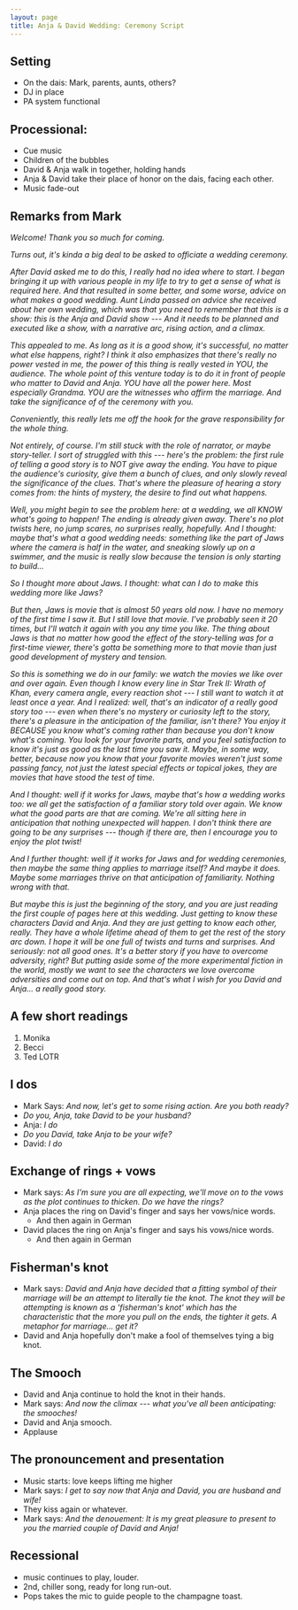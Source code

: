 ```yaml
---
layout: page
title: Anja & David Wedding: Ceremony Script
---
```




## Setting
* On the dais: Mark, parents, aunts, others?
* DJ in place
* PA system functional

## Processional:
* Cue music
* Children of the bubbles
* David & Anja walk in together, holding hands
* Anja & David take their place of honor on the dais, facing each other.
* Music fade-out

## Remarks from Mark
_Welcome! Thank you so much for coming._

_Turns out, it's kinda a big deal to be asked to officiate a wedding ceremony._

_After David asked me to do this, I really had no idea where to start. I began bringing it up with various people in my life to try to get a sense of what is required here. And that resulted in some better, and some worse, advice on what makes a good wedding. Aunt Linda passed on advice she received about her own wedding, which was that you need to remember that this is a show: this is the Anja and David show --- And it needs to be planned and executed like a show, with a narrative arc, rising action, and a climax._

_This appealed to me. As long as it is a good show, it's successful, no matter what else happens, right? I think it also emphasizes that there's really no power vested in me, the power of this thing is really vested in YOU, the audience. The whole point of this venture today is to do it in front of people who matter to David and Anja. YOU have all the power here. Most especially Grandma. YOU are the witnesses who affirm the marriage. And take the significance of of the ceremony with you._ 

_Conveniently, this really lets me off the hook for the grave responsibility for the whole thing._

_Not entirely, of course. I'm still stuck with the role of narrator, or maybe story-teller. I sort of struggled with this --- here's the problem: the first rule of telling a good story is to NOT give away the ending. You have to pique the audience's curiosity, give them a bunch of clues, and only slowly reveal the significance of the clues. That's where the pleasure of hearing a story comes from: the hints of mystery, the desire to find out what happens._

_Well, you might begin to see the problem here: at a wedding, we all KNOW what's going to happen! The ending is already given away. There's no plot twists here, no jump scares, no surprises really, hopefully. And I thought: maybe that's what a good wedding needs: something like the part of Jaws where the camera is half in the water, and sneaking slowly up on a swimmer, and the music is really slow because the tension is only starting to build..._

_So I thought more about Jaws. I thought: what can I do to make this wedding more like Jaws?_

_But then, Jaws is movie that is almost 50 years old now. I have no memory of the first time I saw it. But I still love that movie. I've probably seen it 20 times, but I'll watch it again with you any time you like. The thing about Jaws is that no matter how good the effect of the story-telling was for a first-time viewer, there's gotta be something more to that movie than just good development of mystery and tension._

_So this is something we do in our family: we watch the movies we like over and over again. Even though I know every line in Star Trek II: Wrath of Khan, every camera angle, every reaction shot --- I still want to watch it at least once a year. And I realized: well, that's an indicator of a really good story too --- even when there's no mystery or curiosity left to the story, there's a pleasure in the anticipation of the familiar, isn't there? You enjoy it BECAUSE you know what's coming rather than because you don't know what's coming. You look for your favorite parts, and you feel satisfaction to know it's just as good as the last time you saw it. Maybe, in some way, better, because now you know that your favorite movies weren't just some passing fancy, not just the latest special effects or topical jokes, they are movies that have stood the test of time._

_And I thought: well if it works for Jaws, maybe that's how a wedding works too: we all get the satisfaction of a familiar story told over again. We know what the good parts are that are coming. We're all sitting here in anticipation that nothing unexpected will happen. I don't think there are going to be any surprises --- though if there are, then I encourage you to enjoy the plot twist!_

_And I further thought: well if it works for Jaws and for wedding ceremonies, then maybe the same thing applies to marriage itself? And maybe it does. Maybe some marriages thrive on that anticipation of familiarity. Nothing wrong with that._ 

_But maybe this is just the beginning of the story, and you are just reading the first couple of pages here at this wedding. Just getting to know these characters David and Anja. And they are just getting to know each other, really. They have a whole lifetime ahead of them to get the rest of the story arc down. I hope it will be one full of twists and turns and surprises. And seriously: not all good ones. It's a better story if you have to overcome adversity, right? But putting aside some of the more experimental fiction in the world, mostly we want to see the characters we love overcome adversities and come out on top. And that's what I wish for you David and Anja... a really good story._


## A few short readings
1. Monika
2. Becci
3. Ted LOTR


## I dos
* Mark Says: _And now, let's get to some rising action. Are you both ready?_
* _Do you, Anja, take David to be your husband?_
* Anja: _I do_
* _Do you David, take Anja to be your wife?_
* David: _I do_


## Exchange of rings + vows
* Mark says: _As I'm sure you are all expecting, we'll move on to the vows as the plot continues to thicken. Do we have the rings?_
* Anja places the ring on David's finger and says her vows/nice words.
	* And then again in German
* David places the ring on Anja's finger and says his vows/nice words.
	* And then again in German
	
## Fisherman's knot
* Mark says: _David and Anja have decided that a fitting symbol of their marriage will be an attempt to literally tie the knot. The knot they will be attempting is known as a 'fisherman's knot' which has the characteristic that the more you pull on the ends, the tighter it gets. A metaphor for marriage... get it?_
* David and Anja hopefully don't make a fool of themselves tying a big knot.


## The Smooch
* David and Anja continue to hold the knot in their hands. 
* Mark says: _And now the climax --- what you've all been anticipating: the smooches!_
* David and Anja smooch.
* Applause


## The pronouncement and presentation
* Music starts: love keeps lifting me higher
* Mark says: _I get to say now that Anja and David, you are husband and wife!_
* They kiss again or whatever.
* Mark says: _And the denouement: It is my great pleasure to present to you the married couple of David and Anja!_

## Recessional
* music continues to play, louder.
* 2nd, chiller song, ready for long run-out.
* Pops takes the mic to guide people to the champagne toast.




